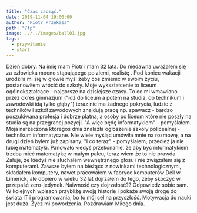 ```yaml
---
title: "Czas zacząć."
date: 2019-11-04 19:00:00
author: "Piotr Przekaza"
path: "/fp"
image: ../../images/ball01.jpg
tags:
  - przywitanie
  - start
---
```


Dzień dobry. Na imię mam Piotr i mam 32 lata. Do niedawna uważałem się za człowieka mocno stąpającego po ziemi, realistę . Pod koniec wakacji urodziła mi się w głowie myśl żeby coś zmienić w swoim życiu, postanowiłem wrócić do szkoły.
Moje wykształcenie to liceum ogólnokształcące - najgorsze na dzisiejsze czasy. To co mi wmawiano przez okres gimnazjum ("idź do liceum a potem na studia, do technikum i zawodówki idą tylko głąby") teraz nie ma żadnego pokrycia, ludzie z techników i szkół zawodowych znajdują pracę np. spawacz - bardzo poszukiwana profesja i dobrze płatna, a osoby po liceum które nie poszły na studia są na przegranej pozycji.
"A więc będę informatykiem" - pomyślałem. Moja narzeczona któregoś dnia znalazła ogłoszenie szkoły policealnej - technikum informatyczne. Nie wiele myśląc umówiła mnie na rozmowę, a na drugi dzień byłem już zapisany.
"I co teraz" - pomyślałem, przecież ja nie lubię matematyki. Panowało kiedyś przekonanie, że aby być informatykiem trzeba mieć matematykę w małym palcu, teraz wiem że to nie prawda. Żałuje, że kiedyś nie słuchałem wewnętrznego głosu i nie związałem się z komputerami. Zawsze byłem na bieżąco z nowinkami technologicznymi, składałem komputery, nawet pracowałem w fabryce komputerów Dell w Limerick, ale dopiero w wieku 32 lat dojrzałem do tego, żeby skoczyć w przepaść zero-jedynek. Naiwność czy dojrzałość?? Odpowiedz sobie sam.
W kolejnych wpisach przybliżę swoją historię i pokaże swoją drogę do świata IT i programowania, bo to mój cel na przyszłość. Motywacja do nauki jest duża. Życz mi powodzenia. Pozdrawiam Miłego dnia.
